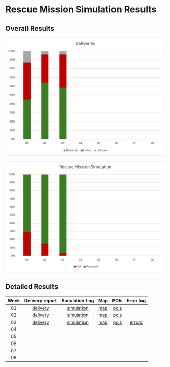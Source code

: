 # Rescue Mission Simulation Results

## Overall Results
<div align="center">

![](deliveries.png)

![](simulation.png)

</div>

## Detailed Results

<div align="center">

| Week | Delivery report | Simulation Log | Map | POIs | Error log |
|:----:|:---------------:|:--------------:|:---:|:----:|:----:|
| 01   | [delivery](missions/week_01/delivery_log.txt) | [simulation](missions/week_01/README.md) | [map](missions/week_01/_map.pdf) | [pois](./missions/week_01/_pois.json) |
| 02   | [delivery](missions/week_02/delivery_log.txt) | [simulation](missions/week_02/README.md) | [map](missions/week_02/_map.pdf) | [pois](./missions/week_02/_pois.json) |
| 03   | [delivery](missions/week_03/delivery_log.txt) | [simulation](missions/week_03/README.md) | [map](missions/week_03/_map.pdf) | [pois](./missions/week_03/_pois.json) | [errors](./missions/week_03/_error_log.txt)
| 04 |||||
| 05 |||||
| 06 |||||
| 07 |||||
| 08 |||||

</div>
